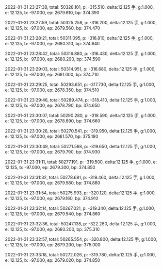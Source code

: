 2022-01-31 23:27:38, total: 50328.101, p: -315.510, delta:12.125 手, g:1.000, e: 12.125, b: -97.000, ep: 2679.610, bp: 374.390

2022-01-31 23:27:59, total: 50325.258, p: -316.200, delta:12.125 手, g:1.000, e: 12.125, b: -97.000, ep: 2679.560, bp: 374.470

2022-01-31 23:28:21, total: 50311.095, p: -316.810, delta:12.125 手, g:1.000, e: 12.125, b: -97.000, ep: 2680.310, bp: 374.640

2022-01-31 23:28:42, total: 50316.880, p: -316.430, delta:12.125 手, g:1.000, e: 12.125, b: -97.000, ep: 2680.290, bp: 374.590

2022-01-31 23:29:03, total: 50314.951, p: -316.680, delta:12.125 手, g:1.000, e: 12.125, b: -97.000, ep: 2681.000, bp: 374.710

2022-01-31 23:29:25, total: 50293.651, p: -317.730, delta:12.125 手, g:1.000, e: 12.125, b: -97.000, ep: 2678.350, bp: 374.510

2022-01-31 23:29:46, total: 50289.474, p: -318.410, delta:12.125 手, g:1.000, e: 12.125, b: -97.000, ep: 2678.790, bp: 374.650

2022-01-31 23:30:07, total: 50290.280, p: -318.590, delta:12.125 手, g:1.000, e: 12.125, b: -97.000, ep: 2678.690, bp: 374.660

2022-01-31 23:30:28, total: 50270.541, p: -319.950, delta:12.125 手, g:1.000, e: 12.125, b: -97.000, ep: 2681.570, bp: 375.190

2022-01-31 23:30:49, total: 50271.588, p: -319.650, delta:12.125 手, g:1.000, e: 12.125, b: -97.000, ep: 2679.790, bp: 374.930

2022-01-31 23:31:11, total: 50277.191, p: -319.500, delta:12.125 手, g:1.000, e: 12.125, b: -97.000, ep: 2679.300, bp: 374.850

2022-01-31 23:31:32, total: 50278.681, p: -319.460, delta:12.125 手, g:1.000, e: 12.125, b: -97.000, ep: 2679.580, bp: 374.880

2022-01-31 23:31:54, total: 50275.993, p: -320.120, delta:12.125 手, g:1.000, e: 12.125, b: -97.000, ep: 2679.160, bp: 374.910

2022-01-31 23:32:14, total: 50267.021, p: -319.340, delta:12.125 手, g:1.000, e: 12.125, b: -97.000, ep: 2679.540, bp: 374.860

2022-01-31 23:32:36, total: 50247.138, p: -322.280, delta:12.125 手, g:1.000, e: 12.125, b: -97.000, ep: 2680.200, bp: 375.310

2022-01-31 23:32:57, total: 50265.554, p: -320.800, delta:12.125 手, g:1.000, e: 12.125, b: -97.000, ep: 2679.200, bp: 375.000

2022-01-31 23:33:18, total: 50272.026, p: -319.780, delta:12.125 手, g:1.000, e: 12.125, b: -97.000, ep: 2679.020, bp: 374.850